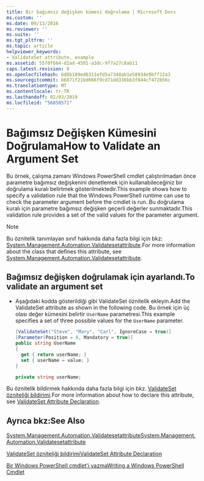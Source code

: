 ```yaml
---
title: Bir bağımsız değişken kümesi doğrulama | Microsoft Docs
ms.custom: ''
ms.date: 09/13/2016
ms.reviewer: ''
ms.suite: ''
ms.tgt_pltfrm: ''
ms.topic: article
helpviewer_keywords:
- ValidateSet attribute, example
ms.assetid: 55f0f664-d2ad-4501-a3dc-9f7a27c8ab11
caps.latest.revision: 8
ms.openlocfilehash: 6d8b189ed6311efd5a7348ab1e58934e9bff12a3
ms.sourcegitcommit: b6871f21bd666f9cd71dd336bb3f844cf472b56c
ms.translationtype: MT
ms.contentlocale: tr-TR
ms.lasthandoff: 02/03/2019
ms.locfileid: "56850571"
---
```

# <a name="how-to-validate-an-argument-set"></a><span data-ttu-id="f29a3-102">Bağımsız Değişken Kümesini Doğrulama</span><span class="sxs-lookup"><span data-stu-id="f29a3-102">How to Validate an Argument Set</span></span>

<span data-ttu-id="f29a3-103">Bu örnek, çalışma zamanı Windows PowerShell cmdlet çalıştırılmadan önce parametre bağımsız değişkenini denetlemek için kullanabileceğiniz bir doğrulama kuralı belirtmek gösterilmektedir.</span><span class="sxs-lookup"><span data-stu-id="f29a3-103">This example shows how to specify a validation rule that the Windows PowerShell runtime can use to check the parameter argument before the cmdlet is run.</span></span> <span data-ttu-id="f29a3-104">Bu doğrulama kuralı için parametre bağımsız değişken geçerli değerler sunmaktadır.</span><span class="sxs-lookup"><span data-stu-id="f29a3-104">This validation rule provides a set of the valid values for the parameter argument.</span></span>

> [!NOTE]
> <span data-ttu-id="f29a3-105">Bu öznitelik tanımlayan sınıf hakkında daha fazla bilgi için bkz: [System.Management.Automation.Validatesetattribute](/dotnet/api/System.Management.Automation.ValidateSetAttribute).</span><span class="sxs-lookup"><span data-stu-id="f29a3-105">For more information about the class that defines this attribute, see [System.Management.Automation.Validatesetattribute](/dotnet/api/System.Management.Automation.ValidateSetAttribute).</span></span>

## <a name="to-validate-an-argument-set"></a><span data-ttu-id="f29a3-106">Bağımsız değişken doğrulamak için ayarlandı.</span><span class="sxs-lookup"><span data-stu-id="f29a3-106">To validate an argument set</span></span>

- <span data-ttu-id="f29a3-107">Aşağıdaki kodda gösterildiği gibi ValidateSet öznitelik ekleyin.</span><span class="sxs-lookup"><span data-stu-id="f29a3-107">Add the ValidateSet attribute as shown in the following code.</span></span> <span data-ttu-id="f29a3-108">Bu örnek için üç olası değer kümesini belirtir `UserName` parametresi.</span><span class="sxs-lookup"><span data-stu-id="f29a3-108">This example specifies a set of three possible values for the `UserName` parameter.</span></span>

    ```csharp
    [ValidateSet("Steve", "Mary", "Carl", IgnoreCase = true)]
    [Parameter(Position = 0, Mandatory = true)]
    public string UserName
    {
      get { return userName; }
      set { userName = value; }
    }

    private string userName;
    ```

<span data-ttu-id="f29a3-109">Bu öznitelik bildirmek hakkında daha fazla bilgi için bkz. [ValidateSet özniteliği bildirimi](./validateset-attribute-declaration.md).</span><span class="sxs-lookup"><span data-stu-id="f29a3-109">For more information about how to declare this attribute, see [ValidateSet Attribute Declaration](./validateset-attribute-declaration.md).</span></span>

## <a name="see-also"></a><span data-ttu-id="f29a3-110">Ayrıca bkz:</span><span class="sxs-lookup"><span data-stu-id="f29a3-110">See Also</span></span>

[<span data-ttu-id="f29a3-111">System.Management.Automation.Validatesetattribute</span><span class="sxs-lookup"><span data-stu-id="f29a3-111">System.Management.Automation.Validatesetattribute</span></span>](/dotnet/api/System.Management.Automation.ValidateSetAttribute)

[<span data-ttu-id="f29a3-112">ValidateSet özniteliği bildirimi</span><span class="sxs-lookup"><span data-stu-id="f29a3-112">ValidateSet Attribute Declaration</span></span>](./validateset-attribute-declaration.md)

[<span data-ttu-id="f29a3-113">Bir Windows PowerShell cmdlet'i yazma</span><span class="sxs-lookup"><span data-stu-id="f29a3-113">Writing a Windows PowerShell Cmdlet</span></span>](./writing-a-windows-powershell-cmdlet.md)
